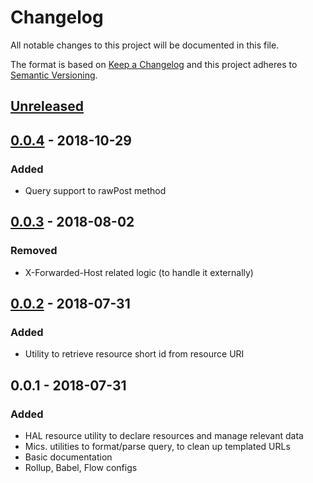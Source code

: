 # Changelog

All notable changes to this project will be documented in this file.

The format is based on [Keep a Changelog](http://keepachangelog.com/)
and this project adheres to [Semantic Versioning](http://semver.org/).

## [Unreleased]

## [0.0.4] - 2018-10-29

### Added

-   Query support to rawPost method

## [0.0.3] - 2018-08-02

### Removed

-   X-Forwarded-Host related logic (to handle it externally)

## [0.0.2] - 2018-07-31

### Added

-   Utility to retrieve resource short id from resource URI

## 0.0.1 - 2018-07-31

### Added

-   HAL resource utility to declare resources and manage relevant data
-   Mics. utilities to format/parse query, to clean up templated URLs
-   Basic documentation
-   Rollup, Babel, Flow configs

[Unreleased]: https://github.com/redneckz/hal-resource/compare/v0.0.4...HEAD
[0.0.4]: https://github.com/redneckz/hal-resource/compare/v0.0.3...v0.0.4
[0.0.3]: https://github.com/redneckz/hal-resource/compare/v0.0.2...v0.0.3
[0.0.2]: https://github.com/redneckz/hal-resource/compare/v0.0.1...v0.0.2

